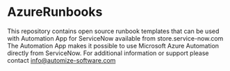 # AzureRunbooks
This repository contains open source runbook templates that can be used with Automation App for ServiceNow available from store.service-now.com
The Automation App makes it possible to use Microsoft Azure Automation directly from ServiceNow.
For additional information or support please contact info@automize-software.com